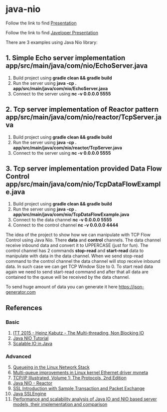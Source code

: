 # java-nio

Follow the link to find [Presentation](https://www.youtube.com/watch?v=Qm9hhPFelvg&ab_channel=IntelliasInside "Presentation")

Follow the link to find [Javeloper Presentation](https://www.youtube.com/watch?v=gS2rSsw6DZ4&ab_channel=KonferencjaOnline-Canal3 "Javeloper Presentation")

There are 3 examples using Java Nio library:

## 1. Simple Echo server implementation app/src/main/java/com/nio/EchoServer.java
  1. Build project using **gradle clean && gradle build**
  2. Run the server using **java -cp . app/src/main/java/com/nio/EchoServer.java**
  3. Connect to the server using **nc -v 0.0.0.0 5555**

## 2. Tcp server implementation of Reactor pattern app/src/main/java/com/nio/reactor/TcpServer.java
  1. Build project using **gradle clean && gradle build**
  2. Run the server using **java -cp . app/src/main/java/com/nio/reactor/TcpServer.java**
  3. Connect to the server using **nc -v 0.0.0.0 5555**
  
## 3. Tcp server implementation provided Data Flow Control app/src/main/java/com/nio/TcpDataFlowExample.java
  1. Build project using **gradle clean && gradle build**
  2. Run the server using **java -cp . app/src/main/java/com/nio/TcpDataFlowExample.java**
  3. Connect to the data channel **nc -v 0.0.0.0 5555**
  4. Connect to the control channel **nc -v 0.0.0.0 4444**
  
  The idea of the project to show how we can manipulate with TCP Flow Control using Java Nio. 
  There **data** and **control** channels. The data channel receive inbound data and convert it to UPPERCASE (just for fun). The control channel has 2 commands **stop-read** and **start-read** data to manipulate with data in the data channel.
  When we send stop-read command to the control channel the data channel will stop receive inbound data. In such case we can get TCP Window Size to 0. To start read data again we need to send start-read command and after that all data are contained to the queue will be received by the data channel.
  
  To send huge amount of data you can generate it here https://json-generator.com
  
## References
### Basic
1. [ITT 2015 - Heinz Kabutz - The Multi-threading, Non Blocking IO](https://www.youtube.com/watch?v=uKc0Gx_lPsg&ab_channel=IstanbulTechTalks "ITT 2015 - Heinz Kabutz - The Multi-threading, Non Blocking IO")
2. [Java NIO Tutorial](https://jenkov.com/tutorials/java-nio/index.html "Java NIO Tutorial")
3. [Scalable IO in Java](https://gee.cs.oswego.edu/dl/cpjslides/nio.pdf "Scalable IO in Java")
### Advanced
5. [Queueing in the Linux Network Stack](https://www.linuxjournal.com/content/queueing-linux-network-stack "Queueing in the Linux Network Stack")
6. [Multi-queue improvements in Linux kernel Ethernet driver mvneta](https://bootlin.com/blog/multi-queue-improvements-in-linux-kernel-ethernet-mvneta/ "Multi-queue improvements in Linux kernel Ethernet driver mvneta")
7. [TCP/IP Illustrated, Volume 1: The Protocols, 2nd Edition](https://www.oreilly.com/library/view/tcpip-illustrated-volume/9780132808200 "TCP/IP Illustrated, Volume 1: The Protocols, 2nd Edition")
8. [Java NIO - Reactor](https://github.com/kasun04/nio-reactor "Java NIO - Reactor")
9. [SSL Introduction with Sample Transaction and Packet Exchange](https://www.cisco.com/c/en/us/support/docs/security-vpn/secure-socket-layer-ssl/116181-technote-product-00.html "SSL Introduction with Sample Transaction and Packet Exchange")
10. [Java SSLEngine](https://docs.oracle.com/javase/8/docs/technotes/guides/security/jsse/samples/sslengine/SSLEngineSimpleDemo.java "Java SSLEngine")
11. [Performance and scalability analysis of
Java IO and NIO based server models,
their implementation and comparison](https://s3-eu-central-1.amazonaws.com/ucu.edu.ua/wp-content/uploads/sites/8/2019/12/Petro-Karabyn.pdf "Performance and scalability analysis of
Java IO and NIO based server models,
their implementation and comparison")
